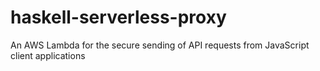# haskell-serverless-proxy
An AWS Lambda for the secure sending of API requests from JavaScript client applications